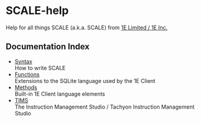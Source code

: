 # SCALE-help
Help for all things SCALE (a.k.a. SCALE) from [1E Limited / 1E Inc.](https://www.1e.com)

## Documentation Index

- [Syntax](./README_Syntax.md)  
How to write SCALE
- [Functions](./Functions/README_Functions.md)  
Extensions to the SQLite language used by the 1E Client
- [Methods](./Methods/README_Methods.md)  
Built-in 1E Client language elements
- [TIMS](./README_TIMS.md)  
The Instruction Management Studio / Tachyon Instruction Management Studio
